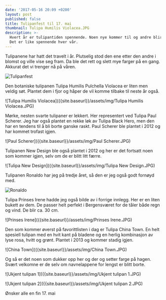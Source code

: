 ```yaml
---
date: '2017-05-16 20:09 +0200'
layout: post
published: false
title: Tulipanfest til 17. mai
thumbnail: Tulipa Humilis Violacea.JPG
description: >-
  Hvert år er tulipantiden spennende. Noen nye kommer til og andre blir borte.
  Det er like spennende hver vår.
---
```


Tulipanene har hatt det travelt i år. Plutselig stod den ene etter den andre i blomst og ville vise seg fram. Da ble det rett og slett mye farger på en gang. Akkurat det vi trenger nå på våren.

![Tulipanfest]({{site.baseurl}}/assets/img/Tulipanfest.JPG)

Den botaniske tulipanen Tulipa Humilis Pulchella Violacea er liten men veldig søt. Plantet dem i fjor og håper de vil komme tilbake til neste år også.

![Tulipa Humilis Violacea]({{site.baseurl}}/assets/img/Tulipa Humilis Violacea.JPG)

Mørke, nesten svarte tulipaner er lekkert. Her representert ved Tulipa Paul Scherer. Jeg har også plantet en rekke løk av Tulipa Black Hero, men den har en tendens til å bli borte ganske raskt. Paul Scherer ble plantet i 2012 og har kommet trofast igjen.

![Paul Scherer]({{site.baseurl}}/assets/img/Paul Scherer.JPG)

Tulipanen New Design ble også plantet i 2012 og her er det fortsatt noen som kommer igjen, selv om de er blitt litt færre.

![Tulipa New Design]({{site.baseurl}}/assets/img/Tulipa New Design.JPG)

Tulipanen Ronaldo har jeg på tredje året, så den er jeg også godt fornøyd med. 

![Ronaldo]({{site.baseurl}}/assets/img/Ronaldo.JPG)

Tulipa Prinses Irene hadde jeg også bilde av i forrige innlegg. Her er en liten bukett av dem. De passer helt perfekt i Bergensværet for de tåler både regn og vind. De blir ca. 30 cm. 

![Prinses Irene]({{site.baseurl}}/assets/img/Prinses Irene.JPG)

Den som kommer øverst på favorittlisten i dag er Tulipa China Town. En helt spesiell tulipan med en hvit kant på bladene og en herlig kombinasjon av lyse rosa, hvitt og grønt. Plantet i 2013 og kommer stadig igjen.

![China Town]({{site.baseurl}}/assets/img/China Town.JPG)

Og så er det noen som dukker opp her og der og setter farge på hagen. Svært velkomne er de selv om navnelappene for lengst er blitt borte.

![Ukjent tulipan 1]({{site.baseurl}}/assets/img/Ukjent tulipan 1.JPG)

![Ukjent tulipan 2]({{site.baseurl}}/assets/img/Ukjent tulipan 2.JPG)

Ønsker alle en fin 17. mai 
